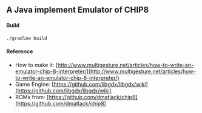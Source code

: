 A Java implement Emulator of CHIP8
----

#### Build
````
./gradlew build
````

#### Reference
- How to make it: [http://www.multigesture.net/articles/how-to-write-an-emulator-chip-8-interpreter/](http://www.multigesture.net/articles/how-to-write-an-emulator-chip-8-interpreter/) 
- Game Engine: [https://github.com/libgdx/libgdx/wiki](https://github.com/libgdx/libgdx/wiki)
- ROMs from: [https://github.com/dmatlack/chip8](https://github.com/dmatlack/chip8)


